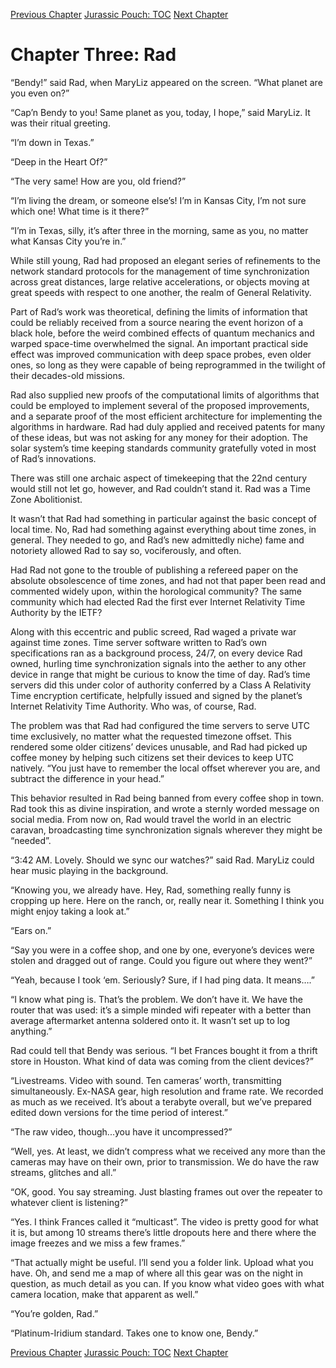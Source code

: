 [Previous Chapter](ch02.md) [Jurassic Pouch: TOC](README.md) [Next Chapter](ch04.md)

# Chapter Three: Rad

“Bendy!” said Rad, when MaryLiz appeared on the screen. “What planet are you even on?”

“Cap’n Bendy to you! Same planet as you, today, I hope,” said MaryLiz. It was their ritual greeting.

“I’m down in Texas.”

“Deep in the Heart Of?”

“The very same! How are you, old friend?”

“I’m living the dream, or someone else’s! I’m in Kansas City, I’m not sure which one! What time is it there?”

“I’m in Texas, silly, it’s after three in the morning, same as you, no matter what Kansas City you’re in.”

While still young, Rad had proposed an elegant series of refinements to the network standard protocols for the management of time synchronization across great distances, large relative accelerations, or objects moving at great speeds with respect to one another, the realm of General Relativity.

Part of Rad’s work was theoretical, defining the limits of information that could be reliably received from a source nearing the event horizon of a black hole, before the weird combined effects of quantum mechanics and warped space-time overwhelmed the signal. An important practical side effect was improved communication with deep space probes, even older ones, so long as they were capable of being reprogrammed in the twilight of their decades-old missions.

Rad also supplied new proofs of the computational limits of algorithms that could be employed to implement several of the proposed improvements, and a separate proof of the most efficient architecture for implementing the algorithms in hardware. Rad had duly applied and received patents for many of these ideas, but was not asking for any money for their adoption. The solar system’s time keeping standards community gratefully voted in most of Rad’s innovations.

There was still one archaic aspect of timekeeping that the 22nd century would still not let go, however, and Rad couldn’t stand it. Rad was a Time Zone Abolitionist.

It wasn’t that Rad had something in particular against the basic concept of local time. No, Rad had something against everything about time zones, in general. They needed to go, and Rad’s new admittedly niche) fame and notoriety allowed Rad to say so, vociferously, and often.

Had Rad not gone to the trouble of publishing a refereed paper on the absolute obsolescence of time zones, and had not that paper been read and commented widely upon, within the horological community? The same community which had elected Rad the first ever Internet Relativity Time Authority by the IETF?

Along with this eccentric and public screed, Rad waged a private war against time zones. Time server software written to Rad’s own specifications ran as a background process, 24/7, on every device Rad owned, hurling time synchronization signals into the aether to any other device in range that might be curious to know the time of day. Rad’s time servers did this under color of authority conferred by a Class A Relativity Time encryption certificate, helpfully issued and signed by the planet’s Internet Relativity Time Authority. Who was, of course, Rad.

The problem was that Rad had configured the time servers to serve UTC time exclusively, no matter what the requested timezone offset. This rendered some older citizens’ devices unusable, and Rad had picked up coffee money by helping such citizens set their devices to keep UTC natively. “You just have to remember the local offset wherever you are, and subtract the difference in your head.”

This behavior resulted in Rad being banned from every coffee shop in town. Rad took this as divine inspiration, and wrote a sternly worded message on social media. From now on, Rad would travel the world in an electric caravan, broadcasting time synchronization signals wherever they might be “needed”.

“3:42 AM. Lovely. Should we sync our watches?” said Rad. MaryLiz could hear music playing in the background.

“Knowing you, we already have. Hey, Rad, something really funny is cropping up here. Here on the ranch, or, really near it. Something I think you might enjoy taking a look at.”

“Ears on.”

“Say you were in a coffee shop, and one by one, everyone’s devices were stolen and dragged out of range. Could you figure out where they went?”

“Yeah, because I took ‘em. Seriously? Sure, if I had ping data. It means….”

“I know what ping is. That’s the problem. We don’t have it. We have the router that was used: it’s a simple minded wifi repeater with a better than average aftermarket antenna soldered onto it. It wasn’t set up to log anything.”

Rad could tell that Bendy was serious. “I bet Frances bought it from a thrift store in Houston. What kind of data was coming from the client devices?”

“Livestreams. Video with sound. Ten cameras’ worth, transmitting simultaneously. Ex-NASA gear, high resolution and frame rate. We recorded as much as we received. It’s about a terabyte overall, but we’ve prepared edited down versions for the time period of interest.”

“The raw video, though...you have it uncompressed?”

“Well, yes. At least, we didn’t compress what we received any more than the cameras may have on their own, prior to transmission. We do have the raw streams, glitches and all.”

“OK, good. You say streaming. Just blasting frames out over the repeater to whatever client is listening?”

“Yes. I think Frances called it “multicast”. The video is pretty good for what it is, but among 10 streams there’s little dropouts here and there where the image freezes and we miss a few frames.”

“That actually might be useful. I’ll send you a folder link. Upload what you have. Oh, and send me a map of where all this gear was on the night in question, as much detail as you can. If you know what video goes with what camera location, make that apparent as well.”

“You’re golden, Rad.”

“Platinum-Iridium standard. Takes one to know one, Bendy.”

[Previous Chapter](ch02.md) [Jurassic Pouch: TOC](README.md) [Next Chapter](ch04.md)
